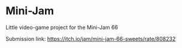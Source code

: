 # Mini-Jam
Little video-game project for the Mini-Jam 66

Submission link: https://itch.io/jam/mini-jam-66-sweets/rate/808232
